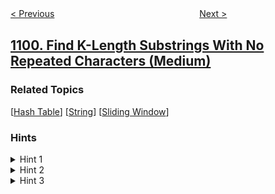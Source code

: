 <!--|This file generated by command(leetcode description); DO NOT EDIT.    |-->
<!--+----------------------------------------------------------------------+-->
<!--|@author    openset <openset.wang@gmail.com>                           |-->
<!--|@link      https://github.com/openset                                 |-->
<!--|@home      https://github.com/openset/leetcode                        |-->
<!--+----------------------------------------------------------------------+-->

[< Previous](../two-sum-less-than-k "Two Sum Less Than K")
　　　　　　　　　　　　　　　　
[Next >](../the-earliest-moment-when-everyone-become-friends "The Earliest Moment When Everyone Become Friends")

## [1100. Find K-Length Substrings With No Repeated Characters (Medium)](https://leetcode.com/problems/find-k-length-substrings-with-no-repeated-characters "长度为 K 的无重复字符子串")



### Related Topics
  [[Hash Table](../../tag/hash-table/README.md)]
  [[String](../../tag/string/README.md)]
  [[Sliding Window](../../tag/sliding-window/README.md)]

### Hints
<details>
<summary>Hint 1</summary>
How to check efficiently each K-length substring?
</details>

<details>
<summary>Hint 2</summary>
First store the first leftmost K-length substring in a hashTable or array of frequencies.
</details>

<details>
<summary>Hint 3</summary>
Then iterate through the rest of characters and erase the first element and add the next element from the right. If in the hashTable we have K different character we add 1 to the counter. After that return as answer the counter.
</details>
